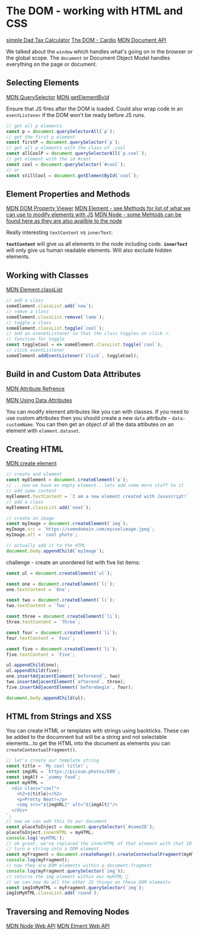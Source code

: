 # The DOM - working with HTML and CSS

[simple Dad Tax Calculator](https://codepen.io/matthewselby/pen/dyPNoPp)
[The DOM - Cardio](https://codepen.io/matthewselby/pen/qBdZxod?editors=0011)
[MDN Document API](https://developer.mozilla.org/en-US/docs/Web/API/Document)

We talked about the `window` which handles what's going on in the browser or the global scope. The `document` or Document Object Model handles everything on the page or document.

## Selecting Elements

[MDN QuerySelector](https://developer.mozilla.org/en-US/docs/Web/API/Document_object_model/Locating_DOM_elements_using_selectors)
[MDN getElementById](https://developer.mozilla.org/en-US/docs/Web/API/Document/getElementById)

Ensure that JS fires after the DOM is loaded. Could also wrap code in an `eventListener` if the DOM won't be ready before JS runs.

```js
// get all p elements
const p = document.querySelectorAll(`p`);
// get the first p element
const firstP = document.querySelector(`p`);
// get all p elements with the class of .cool
const allCoolP = document.querySelectorAll(`p.cool`);
// get element with the id #cool
const cool = document.querySelector(`#cool`);
// or
const stillCool = document.getElementById(`cool`);
```

## Element Properties and Methods

[MDN DOM Property Viewer](https://developer.mozilla.org/en-US/docs/Tools/DOM_Property_Viewer)
[MDN Element - see Methods for list of what we can use to modify elements with JS](https://developer.mozilla.org/en-US/docs/Web/API/Element)
[MDN Node - some Mehtods can be found here as they are also availble to the node](https://developer.mozilla.org/en-US/docs/Web/API/Node)

Really interesting `textContent` vs `innerText`:

**`textContent`** will give us all elements in the node including code.
**`innerText`** will only give us human readable elements. Will also exclude hidden elements.

## Working with Classes

[MDN Element.classList](https://developer.mozilla.org/en-US/docs/Web/API/Element/classList)

```js
// add a class
someElement.classList.add(`new`);
// remve a class
someElement.classList.remove(`lame`);
// toggle a class
someElement.classList.toggle(`cool`);
// add an evenetListener so that the class toggles on click 🔥
// function for toggle
const toggleCool = => someElement.classList.toggle(`cool`);
// click eventListener
someElement.addEventListener(`click`, toggleCool);
```

## Build in and Custom Data Attributes

[MDN Attribute Refrence](https://developer.mozilla.org/en-US/docs/Web/HTML/Attributes)

[MDN Using Data Attributes](https://developer.mozilla.org/en-US/docs/Learn/HTML/Howto/Use_data_attributes)

You can modify element attributes like you can with classes. If you need to use custom attributes then you should create a new `data` attribute - `data-customName`. You can then get an object of all the data attibutes on an element with `element.dataset`.

## Creating HTML

[MDN create element](https://developer.mozilla.org/en-US/docs/Web/API/Document/documentElement)

```js
// create and element
const myElement = document.createElement(`p`);
// ...now we have an empty element...lets add some more stuff to it
// add some content
myElement.textContent = `I am a new element created with Javascript!`
// add a class
myElement.classList.add(`neat`);

// create an image
const myImage = document.createElement(`img`);
myImage.src = `https://somedomain.com/mycoolimage.jpeg`;
myImage.alt = `cool photo`;

// actually add it to the HTML
document.body.appendChild(`myImage`);
```

challenge - create an unordered list with five list items:

```js
const ul = document.createElement(`ul`);

const one = document.createElement(`li`);
one.textContent = `One`;

const two = document.createElement(`li`);
two.textContent = `Two`;

const three = document.createElement(`li`);
three.textContent = `Three`;

const four = document.createElement(`li`);
four.textContent = `Four`;

const five = document.createElement(`li`);
five.textContent = `Five`;

ul.appendChild(one);
ul.appendChild(five);
one.insertAdjacentElement(`beforeend`, two)
two.insertAdjacentElement(`afterend`, three);
five.insertAdjacentElement(`beforebegin`, four);

document.body.appendChild(ul);
```

## HTML from Strings and XSS

You can create HTML or templates with strings using backticks. These can be added to the documnent but will be a string and not selectable elements...to get the HTML into the document as elements you can `createContextualFragment()`.

```js
// let's create our template string
const title = `My cool title!`;
const imgURL = `https://picsum.photos/500`;
const imgAlt = `yummy food`;
const myHTML = `
  <div class="cool">
    <h2>${title}</h2>
    <p>Pretty Neat!</p>
    <img src="${imgURL}" alt="${imgAlt}"/>
  </div>
`;
// now we can add this to our document
const placeToInject = document.querySelector(`#someID`);
placeToInject.innerHTML = myHTML;
console.log('myHTML');
// ok great, we've replaced the innerHTML of that element with that ID with the string template we created...but it's still just a string.
// turn a string into a DOM element
const myFragment = document.createRange().createContextualFragment(myHTML);
console.log(myFragment);
// now they are DOM elements within a document-fragment
console.log(myFragment.querySelector(`img`));
// returns the img element within our myHTML 🎉
// we can now do all the other JS things on these DOM elements
const imgInMyHTML = myFragment.querySelector(`img`);
imgInMyHTML.classList.add(`round`);
```

## Traversing and Removing Nodes

[MDN Node Web API](https://developer.mozilla.org/en-US/docs/Web/API/Node)
[MDN Elment Web API](https://developer.mozilla.org/en-US/docs/Web/API/Element)